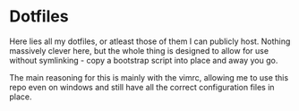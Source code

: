 # Dotfiles

Here lies all my dotfiles, or atleast those of them I can publicly host.
Nothing massively clever here, but the whole thing is designed to allow for use
without symlinking - copy a bootstrap script into place and away you go.

The main reasoning for this is mainly with the vimrc, allowing me to use this
repo even on windows and still have all the correct configuration files in
place.

